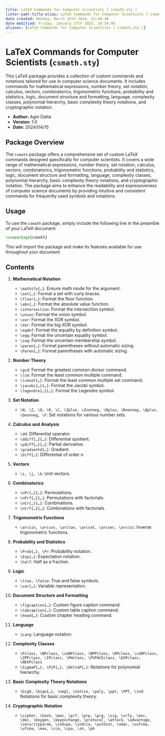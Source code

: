 ```yaml
---
title: LaTeX Commands for Computer Scientists (`csmath.sty`)
linter-yaml-title-alias: LaTeX Commands for Computer Scientists (`csmath.sty`)
date created: Monday, March 25th 2024, 13:49:48
date modified: Friday, January 17th 2025, 18:54:49
aliases: [LaTeX Commands for Computer Scientists (`csmath.sty`)]
---
```


# LaTeX Commands for Computer Scientists (`csmath.sty`)

This LaTeX package provides a collection of custom commands and notations tailored for use in computer science documents. It includes commands for mathematical expressions, number theory, set notation, calculus, vectors, combinatorics, trigonometric functions, probability and statistics, logic, document structure and formatting, language, complexity classes, polynomial hierarchy, basic complexity theory notations, and cryptographic notation.

- **Author:** Agni Datta
- **Version:** 1.0
- **Date:** 2024/04/15

## Package Overview

The `csmath` package offers a comprehensive set of custom LaTeX commands designed specifically for computer scientists. It covers a wide range of mathematical expressions, number theory, set notation, calculus, vectors, combinatorics, trigonometric functions, probability and statistics, logic, document structure and formatting, language, complexity classes, polynomial hierarchy, basic complexity theory notations, and cryptographic notation. The package aims to enhance the readability and expressiveness of computer science documents by providing intuitive and consistent commands for frequently used symbols and notations.

## Usage

To use the `csmath` package, simply include the following line in the preamble of your LaTeX document:

```latex
\usepackage{csmath}
```

This will import the package and make its features available for use throughout your document.

## Contents

1. **Mathematical Notation**
   - `\mathify{…}`: Ensure math mode for the argument.
   - `\set{…}`: Format a set with curly braces.
   - `\floor{…}`: Format the floor function.
   - `\abs{…}`: Format the absolute value function.
   - `\intersection`: Format the intersection symbol.
   - `\union`: Format the union symbol.
   - `\xor`: Format the XOR symbol.
   - `\Xor`: Format the big XOR symbol.
   - `\eqdef`: Format the equality by definition symbol.
   - `\eqq`: Format the uncertain equality symbol.
   - `\inq`: Format the uncertain membership symbol.
   - `\paren{…}`: Format parentheses without automatic sizing.
   - `\Paren{…}`: Format parentheses with automatic sizing.

2. **Number Theory**
   - `\gcd`: Format the greatest common divisor command.
   - `\lcm`: Format the least common multiple command.
   - `\lcmset{…}`: Format the least common multiple set command.
   - `\jacobi{…}{…}`: Format the Jacobi symbol.
   - `\legendre{…}{…}`: Format the Legendre symbol.

3. **Set Notation**
   - `\N, \Z, \Q, \R, \C, \Zplus, \Znonneg, \Rplus, \Rnonneg, \Qplus, \Qnonneg, \F`: Set notations for various number sets.

4. **Calculus and Analysis**
   - `\dd`: Differential operator.
   - `\ddiff{…}{…}`: Differential quotient.
   - `\pdiff{…}{…}`: Partial derivative.
   - `\gradientd{…}`: Gradient.
   - `\Diff{…}`: Differential of order n.

5. **Vectors**
   - `\i, \j, \k`: Unit vectors.

6. **Combinatorics**
   - `\nPr{…}{…}`: Permutations.
   - `\nPrf{…}{…}`: Permutations with factorials.
   - `\nCr{…}{…}`: Combinations.
   - `\nCrf{…}{…}`: Combinations with factorials.

7. **Trigonometric Functions**
   - `\arcsin, \arccos, \arctan, \arccot, \arcsec, \arccsc`: Inverse trigonometric functions.

8. **Probability and Statistics**
   - `\Prob{…}, \Pr`: Probability notation.
   - `\Exp{…}`: Expectation notation.
   - `\half`: Half as a fraction.

9. **Logic**
   - `\true, \false`: True and false symbols.
   - `\var{…}`: Variable representation.

10. **Document Structure and Formatting**
	- `\figcaption{…}`: Custom figure caption command.
	- `\tabcaption{…}`: Custom table caption command.
	- `\head{…}`: Custom chapter heading command.

11. **Language**
	- `\Lang`: Language notation.

12. **Complexity Classes**
	- `\Pclass, \NPclass, \coNPclass, \BPPclass, \RPclass, \coRPclass, \ZPPclass, \IPclass, \PHclass, \PSPACEclass, \EXPclass, \NEXPclass`
	- `\SigmaP{…}, \PiP{…}, \DeltaP{…}`: Notations for polynomial hierarchy.

13. **Basic Complexity Theory Notations**
	- `\bigO, \bigo{…}, \negl, \notice, \poly, \ppt, \PPT, \ind`: Notations for basic complexity theory.

14. **Cryptographic Notation**
	- `\cipher, \hash, \mac, \prf, \prp, \prg, \sig, \vrfy, \enc, \dec, \keygen, \keyexchange, \protocol, \attack, \advantage, \securityparam, \indcpa, \indcca, \authint, \nmac, \sufcma, \ufcma, \eav, \cca, \cpa, \sk, \pk`
